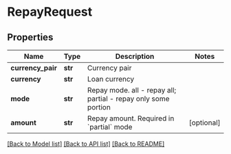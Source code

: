 # RepayRequest

## Properties
Name | Type | Description | Notes
------------ | ------------- | ------------- | -------------
**currency_pair** | **str** | Currency pair | 
**currency** | **str** | Loan currency | 
**mode** | **str** | Repay mode. all - repay all; partial - repay only some portion | 
**amount** | **str** | Repay amount. Required in &#x60;partial&#x60; mode | [optional] 

[[Back to Model list]](../README.md#documentation-for-models) [[Back to API list]](../README.md#documentation-for-api-endpoints) [[Back to README]](../README.md)


